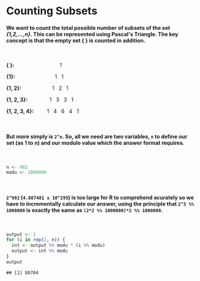 Counting Subsets
================

#### We want to count the total possible number of subsets of the set *{1,2,…,n}*. This can be represented using Pascal's Triangle. The key concept is that the empty set { } is counted in addition.

 

**{ }:**                               1          

**{1}:**                           1   1        

**{1, 2}:**                     1   2   1      

**{1, 2, 3}:**               1   3   3   1    

**{1, 2, 3, 4}:**         1   4   6   4   1  

 

#### But more simply is `2^n`. So, all we need are two variables, `n` to define our set (as 1 to n) and our modulo value which the answer format requires.

 

``` r
n <- 982
modu <- 1000000
```

 

#### `2^982` (`4.087481 x 10^295`) is too large for R to comprehend acurately so we have to incrementally calculate our answer, using the principle that `2^3 %% 1000000` is exactly the same as `(2*2 %% 1000000)*2 %% 1000000`.

 

``` r
output <- 1
for (i in rep(2, n)) {
  int <- output %% modu * (i %% modu)
  output <- int %% modu
}
output
```

    ## [1] 80704
